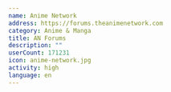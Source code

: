 ```yaml
---
name: Anime Network
address: https://forums.theanimenetwork.com
category: Anime & Manga
title: AN Forums
description: ""
userCount: 171231
icon: anime-network.jpg
activity: high
language: en
---
```

